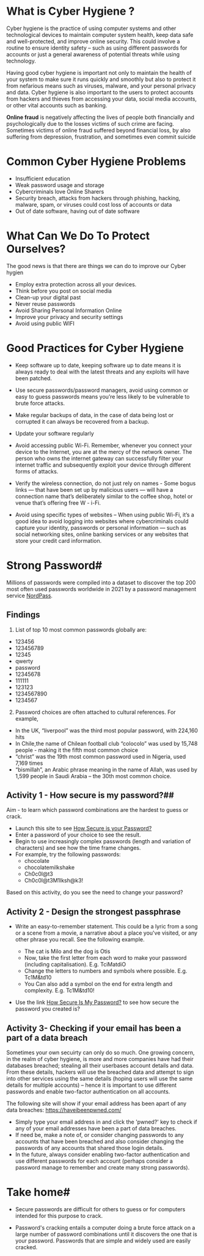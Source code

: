 # What is Cyber Hygiene ?
Cyber hygiene is the practice of using computer systems and other technological devices to maintain computer system health, keep data safe and well-protected, and improve online security. This could involve a routine to ensure identity safety – such as using different passwords for accounts or just a general awareness of potential threats while using technology. 

Having good cyber hygiene is important not only to maintain the health of your system to make sure it runs quickly and smoothly but also to protect it from nefarious means such as viruses, malware, and your personal privacy and data. Cyber hygiene is also important to the users to protect accounts from hackers and thieves from accessing your data, social media accounts, or other vital accounts such as banking.

**Online fraud** is negatively affecting the lives of people both financially and psychologically due to the losses victims of such crime are facing. Sometimes victims of online fraud suffered beyond financial loss, by also suffering from depression, frustration, and sometimes even commit suicide

# Common Cyber Hygiene Problems
* Insufficient education
* Weak password usage and storage 
* Cybercriminals love Online Sharers
* Security breach, attacks from hackers through phishing, hacking, malware, spam, or viruses could cost loss of accounts or data
* Out of date software, having out of date software 

# What Can We Do To Protect Ourselves?
The good news is that there are things we can do to improve our Cyber hygien 
* Employ extra protection across all your devices.
* Think before you post on social media 
* Clean-up your digital past
* Never reuse passwords
* Avoid Sharing Personal Information Online
* Improve your privacy and security settings
* Avoid using public WIFI

# Good Practices for Cyber Hygiene

* Keep software up to date, keeping software up to date means it is always ready to deal with the latest threats and any exploits will have been patched.

* Use secure passwords/password managers, avoid using common or easy to guess passwords means you’re less likely to be vulnerable to brute force attacks. 
* Make regular backups of data, in the case of data being lost or corrupted it can always be recovered from a backup.

* Update your software regularly 

* Avoid accessing public Wi-Fi. Remember, whenever you connect your device to the Internet, you are at the mercy of the network owner. The person who owns the internet gateway can successfully filter your internet traffic and subsequently exploit your device through different forms of attacks.

* Verify the wireless connection, do not just rely on names - Some bogus links — that have been set up by malicious users — will have a connection name that’s deliberately similar to the coffee shop, hotel or venue that’s offering free W - i-Fi.

* Avoid using specific types of websites – When using public Wi-Fi, it’s a good idea to avoid logging into websites where cybercriminals could capture your identity, passwords or personal information — such as social networking sites, online banking services or any websites that store your credit card information. 

# Strong Password#
Millions of passwords were compiled into a dataset to discover the top 200 most often used passwords worldwide in 2021 by a password management service [NordPass](https://nordpass.com/most-common-passwords-list/).

## Findings ##
1. List of top 10 most common passwords globally are: 
* 123456
* 123456789
* 12345
* qwerty
* password
* 12345678
* 111111
* 123123
* 1234567890
* 1234567

2. Password choices are often attached to cultural references. For example, 
* In the UK, “liverpool” was the third most popular password, with 224,160 hits
* In Chile,the name of Chilean football club “colocolo” was used by 15,748 people - making it the fifth most common choice
* “christ” was the 19th most common password used in Nigeria, used 7,169 times
* “bismillah”, an Arabic phrase meaning in the name of Allah, was used by 1,599 people in Saudi Arabia – the 30th most common choice.


## Activity 1 - How secure is my password?## 
Aim - to learn which password combinations are the hardest to guess or crack.

* Launch this site to see [How Secure is your Password?](https://www.security.org/how-secure-is-my-password/) 
* Enter a password of your choice to see the result.
* Begin to use increasingly complex passwords (length and variation of characters) and see how the time frame changes. 
* For example, try the following passwords:
   - chocolate
   - chocolatemilkshake
   - Ch0c0l@t3
   - Ch0c0l@t3M1lksh@k3!
   
Based on this activity, do you see the need to change your password? 

## Activity 2 - Design the strongest passphrase ##

* Write an easy-to-remember statement. This could be a lyric from a song or a scene from a movie, a narrative about a place you've visited, or any other phrase you recall. See the following example.
  - The cat is Milo and the dog is Otis
  - Now, take the first letter from each word to make your password (including capitalisation). E.g. TciMatdiO
  - Change the letters to numbers and symbols where possible. E.g. Tc1M&td10
  - You Can also add a symbol on the end for extra length and complexity. E.g. Tc1M&td10!

* Use the link [How Secure Is My Password?](https://www.security.org/how-secure-is-my-password/) to see how secure the password you created is? 


## Activity 3- Checking if your email has been a part of a data breach ##

Sometimes your own secuirty can only do so much. One growing concern, in the realm of cyber hygiene, is more and more companies have had their databases breached; stealing all their userbases account details and data. From these details, hackers will use the breached data and attempt to sign into other services using the same details (hoping users will use the same details for multiple accounts) – hence it is important to use different passwords and enable two-factor authentication on all accounts.

The following site will show if your email address has been apart of any data breaches: https://haveibeenpwned.com/ 
* Simply type your email address in and click the 'pwned?' key to check if any of your email addresses have been a part of data breaches. 
* If need be, make a note of, or consider changing passwords to any accounts that have been breached and also consider changing the passwords of any accounts that shared those login details.
* In the future, always consider enabling two-factor authentication and use different passwords for each account (perhaps consider a password manage to remember and create many strong passwords). 

# Take home#

* Secure passwords are difficult for others to guess or for computers intended for this purpose to crack.

* Password's cracking entails a computer doing a brute force attack on a large number of password combinations until it discovers the one that is your password. Passwords that are simple and widely used are easily cracked.


